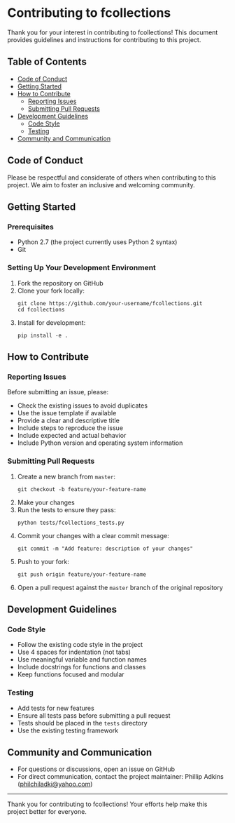 # Contributing to fcollections

Thank you for your interest in contributing to fcollections! This document provides guidelines and instructions for contributing to this project.

## Table of Contents

- [Code of Conduct](#code-of-conduct)
- [Getting Started](#getting-started)
- [How to Contribute](#how-to-contribute)
  - [Reporting Issues](#reporting-issues)
  - [Submitting Pull Requests](#submitting-pull-requests)
- [Development Guidelines](#development-guidelines)
  - [Code Style](#code-style)
  - [Testing](#testing)
- [Community and Communication](#community-and-communication)

## Code of Conduct

Please be respectful and considerate of others when contributing to this project. We aim to foster an inclusive and welcoming community.

## Getting Started

### Prerequisites

- Python 2.7 (the project currently uses Python 2 syntax)
- Git

### Setting Up Your Development Environment

1. Fork the repository on GitHub
2. Clone your fork locally:
   ```
   git clone https://github.com/your-username/fcollections.git
   cd fcollections
   ```
3. Install for development:
   ```
   pip install -e .
   ```

## How to Contribute

### Reporting Issues

Before submitting an issue, please:

- Check the existing issues to avoid duplicates
- Use the issue template if available
- Provide a clear and descriptive title
- Include steps to reproduce the issue
- Include expected and actual behavior
- Include Python version and operating system information

### Submitting Pull Requests

1. Create a new branch from `master`:
   ```
   git checkout -b feature/your-feature-name
   ```
2. Make your changes
3. Run the tests to ensure they pass:
   ```
   python tests/fcollections_tests.py
   ```
4. Commit your changes with a clear commit message:
   ```
   git commit -m "Add feature: description of your changes"
   ```
5. Push to your fork:
   ```
   git push origin feature/your-feature-name
   ```
6. Open a pull request against the `master` branch of the original repository

## Development Guidelines

### Code Style

- Follow the existing code style in the project
- Use 4 spaces for indentation (not tabs)
- Use meaningful variable and function names
- Include docstrings for functions and classes
- Keep functions focused and modular

### Testing

- Add tests for new features
- Ensure all tests pass before submitting a pull request
- Tests should be placed in the `tests` directory
- Use the existing testing framework

## Community and Communication

- For questions or discussions, open an issue on GitHub
- For direct communication, contact the project maintainer: Phillip Adkins (philchiladki@yahoo.com)

---

Thank you for contributing to fcollections! Your efforts help make this project better for everyone.